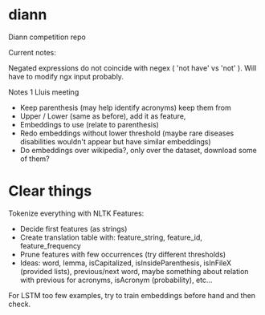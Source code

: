 # diann
Diann competition repo


Current notes:

Negated expressions do not coincide with negex ( 'not have' vs 'not' ). Will have to modify ngx input probably. 

Notes 1 Lluis meeting


* Keep parenthesis (may help identify acronyms) keep them from
* Upper / Lower (same as before), add it as feature,
* Embeddings to use (relate to parenthesis)
* Redo embeddings without lower threshold (maybe rare diseases disabilities wouldn't appear but have similar embeddings)
* Do embeddings over wikipedia?, only over the dataset, download some of them?

# Clear things

Tokenize everything with NLTK
Features:
* Decide first features (as strings)
* Create translation table with: feature_string, feature_id, feature_frequency
* Prune features with few occurrences (try different thresholds)
* Ideas: word, lemma, isCapitalized, isInsideParenthesis, isInFileX (provided lists), previous/next word, maybe
something about relation with previous for acronyms, isAcronym (probability), etc...

For LSTM too few examples, try to train embeddings before hand and then check.

